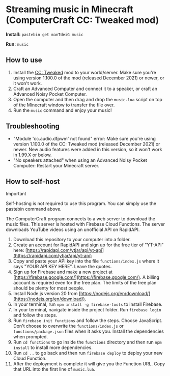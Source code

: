 # Streaming music in Minecraft (ComputerCraft CC: Tweaked mod)

**Install:** `pastebin get manTdeiG music`

**Run:** `music`

## How to use

1. Install the [CC: Tweaked](https://tweaked.cc/) mod to your world/server. Make sure you're using version 1.100.0 of the mod (released December 2021) or newer, or it won't work.
2. Craft an Advanced Computer and connect it to a speaker, or craft an Advanced Noisy Pocket Computer.
3. Open the computer and then drag and drop the `music.lua` script on top of the Minecraft window to transfer the file over.
4. Run the `music` command and enjoy your music!

## Troubleshooting
- "Module 'cc.audio.dfpwm' not found" error: Make sure you're using version 1.100.0 of the CC: Tweaked mod (released December 2021) or newer. New audio features were added in this version, so it won't work in 1.99.X or below.
- "No speakers attached" when using an Advanced Noisy Pocket Computer: Restart your Minecraft server.

## How to self-host

> [!IMPORTANT]  
> Self-hosting is not required to use this program. You can simply use the pastebin command above.

The ComputerCraft program connects to a web server to download the music files. This server is hosted with Firebase Cloud Functions. The server downloads YouTube videos using an unofficial API on RapidAPI.

1. Download this repository to your computer into a folder.
2. Create an account for RapidAPI and sign up for the free tier of "YT-API" here: [https://rapidapi.com/ytjar/api/yt-api](https://rapidapi.com/ytjar/api/yt-api)
3. Copy and paste your API key into the file `functions/index.js` where it says "YOUR API KEY HERE". Leave the quotes.
4. Sign up for Firebase and make a new project at [https://firebase.google.com/](https://firebase.google.com/). A billing account is required even for the free plan. The limits of the free plan should be plenty for most people.
5. Install Node.js version 20 from [https://nodejs.org/en/download/](https://nodejs.org/en/download/).
6. In your terminal, run `npm install -g firebase-tools` to install Firebase.
7. In your terminal, navigate inside the project folder. Run `firebase login` and follow the steps.
8. Run `firebase init functions` and follow the steps. Choose JavaScript. Don't choose to overwrite the `functions/index.js` or `functions/package.json` files when it asks you. Install the dependencies when prompted.
9. Run `cd functions` to go inside the `functions` directory and then run `npm install` to install more dependencies.
10. Run `cd ..` to go back and then run `firebase deploy` to deploy your new Cloud Function.
11. After the deployment is complete it will give you the Function URL. Copy that URL into the first line of `music.lua`.
